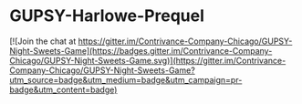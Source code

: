 # GUPSY-Harlowe-Prequel

[![Join the chat at https://gitter.im/Contrivance-Company-Chicago/GUPSY-Night-Sweets-Game](https://badges.gitter.im/Contrivance-Company-Chicago/GUPSY-Night-Sweets-Game.svg)](https://gitter.im/Contrivance-Company-Chicago/GUPSY-Night-Sweets-Game?utm_source=badge&utm_medium=badge&utm_campaign=pr-badge&utm_content=badge)